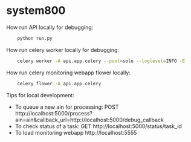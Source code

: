 # system800


How run API locally for debugging:
``` bash
    python run.py
```

How run celery worker locally for debugging:
``` bash
    celery worker -A api.app.celery --pool=solo --loglevel=INFO -E
```

How run celery monitoring webapp flower locally:
``` bash
    celery flower -A api.app.celery
```

Tips for local development:
- To queue a new ain for processing: POST http://localhost:5000/process?ain=ain&callback_url=http://localhost:5000/debug_callback
- To check status of a task: GET http://localhost:5000/status/task_id
- To load monitoring webapp http://localhost:5555
